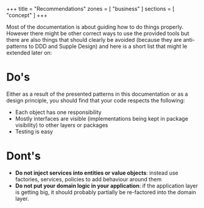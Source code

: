 +++
title       = "Recommendations"
zones     = [ "business" ]
sections  = [ "concept" ]
+++

Most of the documentation is about guiding how to do things properly. However there might be other correct ways to use
the provided tools but there are also things that should clearly be avoided (because they are anti-patterns to DDD and
Supple Design) and here is a short list that might le extended later on:

# Do's

Either as a result of the presented patterns in this documentation or as a design principle, you should find that your code respects the following:

- Each object has one responsibility
- Mostly interfaces are visible (implementations being kept in package visibility) to other layers or packages
- Testing is easy

# Dont's

- **Do not inject services into entities or value objects**: instead use factories, services, policies to add behaviour around them
- **Do not put your domain logic in your application**: if the application layer is getting big, it should probably partially be re-factored into the domain layer.
